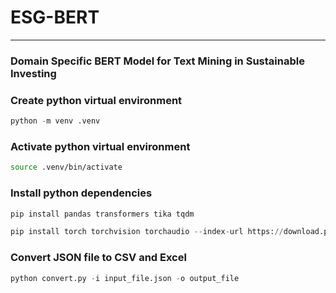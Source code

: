 # ESG-BERT

---

### Domain Specific BERT Model for Text Mining in Sustainable Investing

### Create python virtual environment

```python
python -m venv .venv
```

### Activate python virtual environment

```bash
source .venv/bin/activate
```

### Install python dependencies

```python
pip install pandas transformers tika tqdm
```

```python
pip install torch torchvision torchaudio --index-url https://download.pytorch.org/whl/cu118
```

### Convert JSON file to CSV and Excel

```python
python convert.py -i input_file.json -o output_file
```
